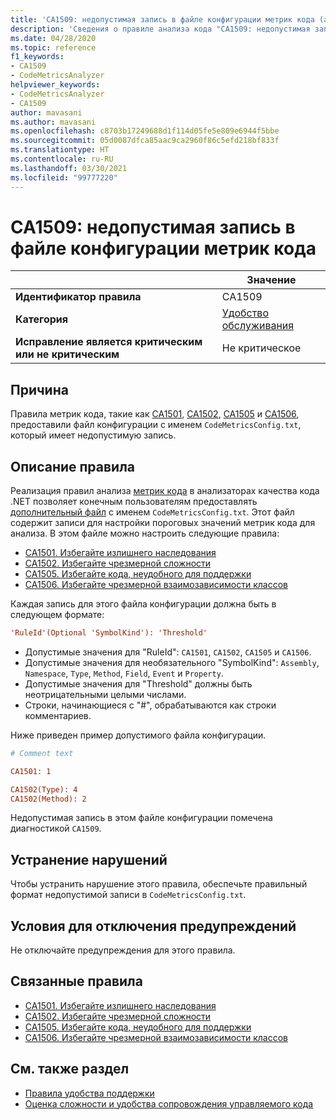 ```yaml
---
title: 'CA1509: недопустимая запись в файле конфигурации метрик кода (анализ кода)'
description: 'Сведения о правиле анализа кода "CA1509: недопустимая запись в файле конфигурации метрик кода"'
ms.date: 04/28/2020
ms.topic: reference
f1_keywords:
- CA1509
- CodeMetricsAnalyzer
helpviewer_keywords:
- CodeMetricsAnalyzer
- CA1509
author: mavasani
ms.author: mavasani
ms.openlocfilehash: c8703b17249688d1f114d05fe5e809e6944f5bbe
ms.sourcegitcommit: 05d0087dfca85aac9ca2960f86c5efd218bf833f
ms.translationtype: HT
ms.contentlocale: ru-RU
ms.lasthandoff: 03/30/2021
ms.locfileid: "99777220"
---
```

# <a name="ca1509-invalid-entry-in-code-metrics-configuration-file"></a>CA1509: недопустимая запись в файле конфигурации метрик кода

| | Значение |
|-|-|
| **Идентификатор правила** |CA1509|
| **Категория** |[Удобство обслуживания](maintainability-warnings.md)|
| **Исправление является критическим или не критическим** |Не критическое|

## <a name="cause"></a>Причина

Правила метрик кода, такие как [CA1501](ca1501.md), [CA1502](ca1502.md), [CA1505](ca1505.md) и [CA1506](ca1506.md), предоставили файл конфигурации с именем `CodeMetricsConfig.txt`, который имеет недопустимую запись.

## <a name="rule-description"></a>Описание правила

Реализация правил анализа [метрик кода](/visualstudio/code-quality/code-metrics-values) в анализаторах качества кода .NET позволяет конечным пользователям предоставлять [дополнительный файл](https://github.com/dotnet/roslyn/blob/release/dev16.6/docs/analyzers/Using%20Additional%20Files.md) с именем `CodeMetricsConfig.txt`. Этот файл содержит записи для настройки пороговых значений метрик кода для анализа. В этом файле можно настроить следующие правила:

- [CA1501. Избегайте излишнего наследования](ca1501.md)
- [CA1502. Избегайте чрезмерной сложности](ca1502.md)
- [CA1505. Избегайте кода, неудобного для поддержки](ca1505.md)
- [CA1506. Избегайте чрезмерной взаимозависимости классов](ca1506.md)

Каждая запись для этого файла конфигурации должна быть в следующем формате:

```ini
'RuleId'(Optional 'SymbolKind'): 'Threshold'
```

- Допустимые значения для "RuleId": `CA1501`, `CA1502`, `CA1505` и `CA1506`.
- Допустимые значения для необязательного "SymbolKind": `Assembly`, `Namespace`, `Type`, `Method`, `Field`, `Event` и `Property`.
- Допустимые значения для "Threshold" должны быть неотрицательными целыми числами.
- Строки, начинающиеся с "#", обрабатываются как строки комментариев.

Ниже приведен пример допустимого файла конфигурации.

```ini
# Comment text

CA1501: 1

CA1502(Type): 4
CA1502(Method): 2
```

Недопустимая запись в этом файле конфигурации помечена диагностикой `CA1509`.

## <a name="how-to-fix-violations"></a>Устранение нарушений

Чтобы устранить нарушение этого правила, обеспечьте правильный формат недопустимой записи в `CodeMetricsConfig.txt`.

## <a name="when-to-suppress-warnings"></a>Условия для отключения предупреждений

Не отключайте предупреждения для этого правила.

## <a name="related-rules"></a>Связанные правила

- [CA1501. Избегайте излишнего наследования](ca1501.md)
- [CA1502. Избегайте чрезмерной сложности](ca1502.md)
- [CA1505. Избегайте кода, неудобного для поддержки](ca1505.md)
- [CA1506. Избегайте чрезмерной взаимозависимости классов](ca1506.md)

## <a name="see-also"></a>См. также раздел

- [Правила удобства поддержки](maintainability-warnings.md)
- [Оценка сложности и удобства сопровождения управляемого кода](/visualstudio/code-quality/code-metrics-values)
